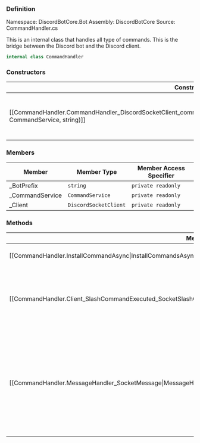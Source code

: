 ### Definition

Namespace: DiscordBotCore.Bot
Assembly: DiscordBotCore
Source: CommandHandler.cs

This is an internal class that handles all type of commands.
This is the bridge between the Discord bot and the Discord client.

```cs
internal class CommandHandler
```

### Constructors

| Constructor                                                                                                                               | Description                                                |
| ----------------------------------------------------------------------------------------------------------------------------------------- | ---------------------------------------------------------- |
| [[CommandHandler.CommandHandler_DiscordSocketClient_commandService_string\|CommandHandler(DiscordSocketCommand, CommandService, string)]] | Creates a Command Handler based on the logged in user bot. |

### Members

| Member          | Member Type           | Member Access Specifier |
| --------------- | --------------------- | ----------------------- |
| _BotPrefix      | `string`              | `private readonly`      |
| _CommandService | `CommandService`      | `private readonly`      |
| _Client         | `DiscordSocketClient` | `private readonly`      |

### Methods

| Method                                                                                                             | Description                                                                                                                                |
| ------------------------------------------------------------------------------------------------------------------ | ------------------------------------------------------------------------------------------------------------------------------------------ |
| [[CommandHandler.InstallCommandAsync\|InstallCommandsAsync()]]                                                     | Initialize Command Handlers.                                                                                                               |
| [[CommandHandler.Client_SlashCommandExecuted_SocketSlashCommand\|Client_SlashCommandExecuted(SocketSlashCommand)]] | This is the method that is executed whenever a slash command was called.                                                                   |
| [[CommandHandler.MessageHandler_SocketMessage\|MessageHandler(SocketMessage)]]                                     | This method is called whenever a message is written in any server where the bot is present and also when a DM is being written to the bot. |
